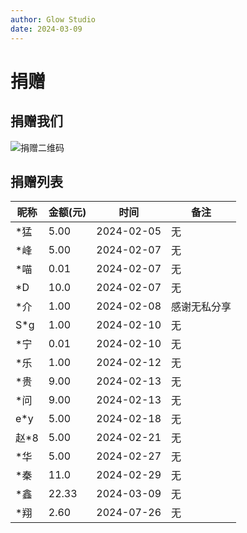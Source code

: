 ```yaml
---
author: Glow Studio
date: 2024-03-09
---
```


# 捐赠

## 捐赠我们

![捐赠二维码](http://yanxuan.nosdn.127.net/31eb15becc46b8bf88dcebaa9b57c652.png)

## 捐赠列表

| 昵称       | 金额(元) | 时间    | 备注                             |
| ------------------ | ---- | --------- | -------------------------------- |
| *猛       | 5.00 | 2024-02-05 | 无   |
| *峰       | 5.00 | 2024-02-07 | 无   |
| *喵       | 0.01 | 2024-02-07 | 无   |
| *D        | 10.0 | 2024-02-07 | 无   |
| *介       | 1.00 | 2024-02-08 | 感谢无私分享   |
| S*g       | 1.00 | 2024-02-10 | 无   |
| *宁       | 0.01 | 2024-02-10 | 无   |
| *乐       | 1.00 | 2024-02-12 | 无   |
| *贵       | 9.00 | 2024-02-13 | 无   |
| *问       | 9.00 | 2024-02-13 | 无   |
| e*y       | 5.00 | 2024-02-18 | 无   |
| 赵*8      | 5.00 | 2024-02-21 | 无   |
| *华       | 5.00 | 2024-02-27 | 无   |
| *秦       | 11.0 | 2024-02-29 | 无   |
| *鑫       | 22.33 | 2024-03-09 | 无   |
| *翔       | 2.60 | 2024-07-26 | 无   |
